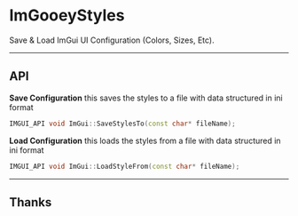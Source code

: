 # ImGooeyStyles
Save &amp; Load ImGui UI Configuration (Colors, Sizes, Etc).

---
## API

**Save Configuration**
this saves the styles to a file with data structured in ini format

```c++
IMGUI_API void ImGui::SaveStylesTo(const char* fileName);
```

**Load Configuration**
this loads the styles from a file with data structured in ini format

```c++
IMGUI_API void ImGui::LoadStyleFrom(const char* fileName);
```

---
## Thanks
